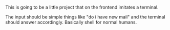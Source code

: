 This is going to be a little project that on the frontend imitates a terminal.

The input should be simple things like "do i have new mail" and the terminal
should answer accordingly. Basically shell for normal humans.
